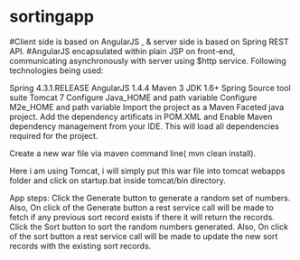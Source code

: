 # sortingapp
#Client side is based on AngularJS , & server side is based on Spring REST API.
#AngularJS encapsulated within plain JSP on front-end, communicating asynchronously with server using $http service.
Following technologies being used:

Spring 4.3.1.RELEASE
AngularJS 1.4.4
Maven 3
JDK 1.6+
Spring Source tool suite
Tomcat 7
Configure Java_HOME and path variable 
Configure M2e_HOME and path variable
Import the project as a Maven Faceted java project.
Add the dependency artificats in POM.XML and Enable Maven dependency management from your IDE.
This will load all dependencies required for the project.

Create a new war file via maven command line( mvn clean install).

 Here i am using Tomcat, i will simply put this war file into tomcat webapps folder and click on startup.bat inside tomcat/bin directory.
 
 App steps:
             Click the Generate button to generate a random set of numbers.
            Also, On click of the Generate button a rest service call will be made to fetch if any previous sort record exists if there it will return the records.
             Click the Sort button to sort the random numbers generated.
            Also, On click of the sort button a rest service call will be made to update the new sort records with the existing sort records.
             
